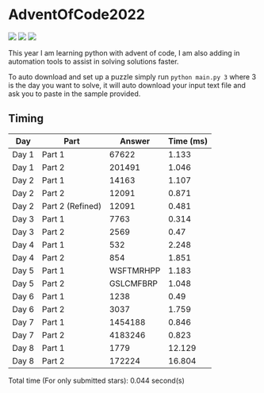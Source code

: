 # AdventOfCode2022

![](https://img.shields.io/badge/day%20📅-13-blue)
![](https://img.shields.io/badge/stars%20⭐-16-yellow)
![](https://img.shields.io/badge/days%20completed-8-red)

This year I am learning python with advent of code, I am also adding in automation tools to assist in solving solutions 
faster.

To auto download and set up a puzzle simply run `python main.py 3` where 3 is the day you want to solve, it will auto 
download your input text file and ask you to paste in the sample provided.

## Timing
| Day   | Part             | Answer    |   Time (ms) |
|-------|------------------|-----------|-------------|
| Day 1 | Part 1           | 67622     |       1.133 |
| Day 1 | Part 2           | 201491    |       1.046 |
| Day 2 | Part 1           | 14163     |       1.107 |
| Day 2 | Part 2           | 12091     |       0.871 |
| Day 2 | Part 2 (Refined) | 12091     |       0.481 |
| Day 3 | Part 1           | 7763      |       0.314 |
| Day 3 | Part 2           | 2569      |       0.47  |
| Day 4 | Part 1           | 532       |       2.248 |
| Day 4 | Part 2           | 854       |       1.851 |
| Day 5 | Part 1           | WSFTMRHPP |       1.183 |
| Day 5 | Part 2           | GSLCMFBRP |       1.048 |
| Day 6 | Part 1           | 1238      |       0.49  |
| Day 6 | Part 2           | 3037      |       1.759 |
| Day 7 | Part 1           | 1454188   |       0.846 |
| Day 7 | Part 2           | 4183246   |       0.823 |
| Day 8 | Part 1           | 1779      |      12.129 |
| Day 8 | Part 2           | 172224    |      16.804 |

Total time (For only submitted stars): 0.044 second(s)                